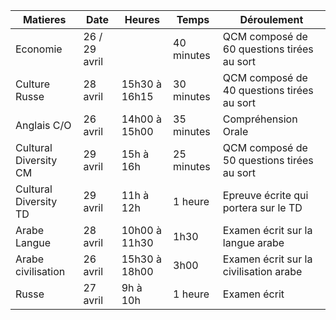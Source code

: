 
Matieres | Date | Heures | Temps | Déroulement
--- | --- | --- | --- | ---
Economie | 26 / 29 avril |  | 40 minutes | QCM composé de 60 questions tirées au sort
Culture Russe | 28 avril | 15h30 à 16h15 | 30 minutes | QCM composé de 40 questions tirées au sort
Anglais C/O | 26 avril | 14h00 à 15h00 | 35 minutes | Compréhension Orale
Cultural Diversity CM | 29 avril | 15h à 16h | 25 minutes | QCM composé de 50 questions tirées au sort
Cultural Diversity TD | 29 avril | 11h à 12h | 1 heure | Epreuve écrite qui portera sur le TD
Arabe Langue| 28 avril | 10h00 à 11h30 | 1h30 | Examen écrit sur la langue arabe
Arabe civilisation | 26 avril | 15h30 à 18h00 | 3h00 | Examen écrit sur la civilisation arabe
Russe | 27 avril | 9h à 10h | 1 heure | Examen écrit


	
